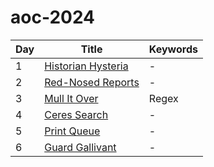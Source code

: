 # aoc-2024

| Day | Title                       | Keywords |
| --- | --------------------------- | -------- |
| 1   | [Historian Hysteria](01.py) | -        |
| 2   | [Red-Nosed Reports](02.py)  | -        |
| 3   | [Mull It Over](03.py)       | Regex    |
| 4   | [Ceres Search](04.py)       | -        |
| 5   | [Print Queue](05.py)        | -        |
| 6   | [Guard Gallivant](06.py)    | -        |
